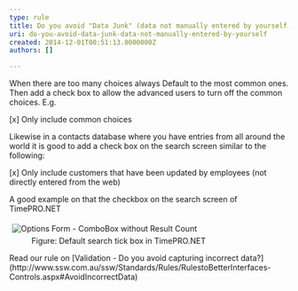```yaml
---
type: rule
title: Do you avoid "Data Junk" (data not manually entered by yourself)?
uri: do-you-avoid-data-junk-data-not-manually-entered-by-yourself
created: 2014-12-01T00:51:13.0000000Z
authors: []

---
```


 
When there are too many choices always Default to the most common ones.  Then add a check box to allow the advanced users to turn off the common  choices. E.g.
 
[x] Only include common choices

Likewise in a contacts database where you have entries from all around the world it is good to add a check box on the search screen similar to the following:

 [x] Only include customers that have been updated by employees (not directly entered from the web) 

A good example on that the checkbox on the search screen of TimePRO.NET
<dl class="goodImage"><dt>
      <img src="http&#58;//www.ssw.com.au/ssw/Standards/Rules/Images/DefaultSearch.gif" alt="Options Form - ComboBox without Result Count" style="margin&#58;5px;">
   </dt><dd>Figure&#58; Default search tick box in TimePRO.NET</dd></dl>
Read our rule on     [Validation - Do you avoid capturing incorrect data?](http&#58;//www.ssw.com.au/ssw/Standards/Rules/RulestoBetterInterfaces-Controls.aspx#AvoidIncorrectData)


